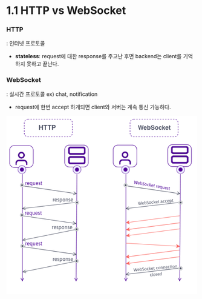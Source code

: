 # 1.1 HTTP vs WebSocket

### HTTP
: 인터넷 프로토콜
- <b>stateless</b>: request에 대한 response를 주고난 후면 backend는 client를 기억하지 못하고 끝난다.

### WebSocket
: 실시간 프로토콜 ex) chat, notification
- request에 한번 accept 하게되면 client와 서버는 계속 통신 가능하다.

![hw](./img/1_1hw.png)